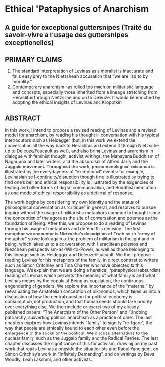 # Ethical 'Pataphysics of Anarchism
## A guide for exceptional guttersnipes (Traité du savoir-vivre à l'usage des guttersnipes exceptionelles) 


## PRIMARY CLAIMS
1. The standard interpretation of Levinas as a moralist is inaccurate and falls easy prey to the Nietzshean accusation that “we are lied to by morality.”
2. Contemporary anarchism has relied too much on militaristic language and concepts, especially those inherited from a lineage stretching from Heraclitus through Nietzsche and on to Deleuze. It would be enriched by adopting the ethical insights of Levinas and Kropotkin 


## ABSTRACT
In this work, I intend to propose a revised reading of Levinas and a revised model for anarchism, by reading his thought in conversation with his typical interlocutors such as Heidegger (but, in this work we extend the conversation all the way back to Heraclitus and extend it through Nietzsche up to Deleuze/Foucault as well), and also bring Levinas and anarchism in dialogue with feminist thought, activist writings, the Mahayana Buddhism of Nagarjuna and later writers, and the absurdism of Alfred Jarry and the Juggalo movement.   Throughout the work, phenomenological existence is illustrated by the everydayness of “exceptional” events: for example, Levinasian self-continuity/disruption though time is illustrated by trying to find one’s belt and ethical responsibility is illustrated by the exigencies of texting and other forms of digital communication, and Buddhist meditation as one mode of ethical responsibility as a deferral of response.

The work begins by considering my own identity and the status of philosophical conversation as “critique” in general, and resolves to pursue inquiry without the usage of militaristic metaphors common to thought since the conception of the agora as the site of conversation and polemos as the foundation of Being.  After this, we propose to do a reading of Levinas through his usage of metaphors and defend this decision.  The first metaphor we encounter is Nietzsche’s description of Truth as an “army of metaphor” so we look again at the problem of militarism in thought and in being, which takes us to a conversation with Heraclitean polemos and Niezchean perspectivism-as-Will-to-Power, as well as those belonging to this lineage such as Heidegger and Deleuze/Foucault.  We then propose reading Levinas for his metaphors of the family, in direct contrast to writers such as Simon Critchley and Tina Charter who have objected to this language.  We explain that we are doing a heretical, ‘pataphysical (absurdist) reading of Levinas which perverts the meaning of what family is and what Levinas means by the copula of Being as copulation, the continuous engendering of genders.  We explore the importance of the “maternal” by reevaluating the Aristotelian conception of oikonomos, which takes us into a discussion of how the central question for political economy is consumption, not production, and that human needs should take priority over everything else.  We then include or exerpt two of my already-published papers: “The Anarchism of the Other Person” and “Undoing patriarchy, subverting politics: anarchism as a practice of care”.  The last chapters explores how Levinas intends “family” to signify “re-ligare”, the way that people are ethically bound to each other even before the emergence of the social or the political.  We discuss alternatives to the nuclear family, such as the Juggalo family and the Radical Faeries.  The last chapter discusses the significance of this for activism, drawing on my past work that reads Levinas alongside the situationists and Raoul Vaneigem, on Simon Critchley’s work in “Infinitely Demanding”, and on writings by Deva Woodly, Leah Lakshmi, and other activists.


